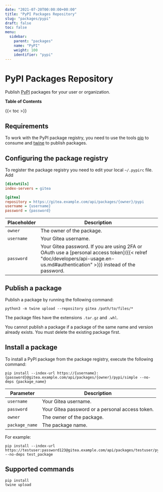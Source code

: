 ```yaml
---
date: "2021-07-20T00:00:00+00:00"
title: "PyPI Packages Repository"
slug: "packages/pypi"
draft: false
toc: false
menu:
  sidebar:
    parent: "packages"
    name: "PyPI"
    weight: 100
    identifier: "pypi"
---
```


# PyPI Packages Repository

Publish [PyPI](https://pypi.org/) packages for your user or organization.

**Table of Contents**

{{< toc >}}

## Requirements

To work with the PyPI package registry, you need to use the tools [pip](https://pypi.org/project/pip/) to consume and [twine](https://pypi.org/project/twine/) to publish packages.

## Configuring the package registry

To register the package registry you need to edit your local `~/.pypirc` file. Add

```ini
[distutils]
index-servers = gitea

[gitea]
repository = https://gitea.example.com/api/packages/{owner}/pypi
username = {username}
password = {password}
```

| Placeholder  | Description |
| ------------ | ----------- |
| `owner`      | The owner of the package. |
| `username`   | Your Gitea username. |
| `password`   | Your Gitea password. If you are using 2FA or OAuth use a [personal access token]({{< relref "doc/developers/api-usage.en-us.md#authentication" >}}) instead of the password. |

## Publish a package

Publish a package by running the following command:

```shell
python3 -m twine upload --repository gitea /path/to/files/*
```

The package files have the extensions `.tar.gz` and `.whl`.

You cannot publish a package if a package of the same name and version already exists. You must delete the existing package first.

## Install a package

To install a PyPI package from the package registry, execute the following command:

```shell
pip install --index-url https://{username}:{password}@gitea.example.com/api/packages/{owner}/pypi/simple --no-deps {package_name}
```

| Parameter         | Description |
| ----------------- | ----------- |
| `username`        | Your Gitea username. |
| `password`        | Your Gitea password or a personal access token. |
| `owner`           | The owner of the package. |
| `package_name`    | The package name. |

For example:

```shell
pip install --index-url https://testuser:password123@gitea.example.com/api/packages/testuser/pypi/simple --no-deps test_package
```

## Supported commands

```
pip install
twine upload
```
